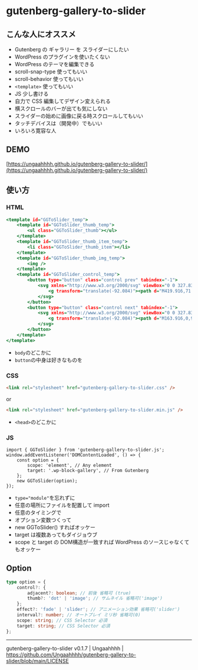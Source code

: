 # gutenberg-gallery-to-slider

## こんな人にオススメ

 - Gutenberg の ギャラリー を スライダーにしたい
 - WordPress のプラグインを使いたくない
 - WordPress のテーマを編集できる
 - scroll-snap-type 使ってもいい
 - scroll-behavior 使ってもいい
 - `<template>` 使ってもいい
 - JS 少し書ける
 - 自力で CSS 編集してデザイン変えられる
 - 横スクロールのバーが出ても気にしない
 - スライダーの始めに画像に戻る時スクロールしてもいい
 - タッチデバイスは（開発中）でもいい
 - いろいろ寛容な人

## DEMO

[https://ungaahhhh.github.io/gutenberg-gallery-to-slider/](https://ungaahhhh.github.io/gutenberg-gallery-to-slider/)

## 使い方

### HTML

```template.html
<template id="GGToSlider_temp">
    <template id="GGToSlider_thumb_temp">
        <ul class="GGToSlider_thumb"></ul>
    </template>
    <template id="GGToSlider_thumb_item_temp">
        <li class="GGToSlider_thumb_item"></li>
    </template>
    <template id="GGToSlider_thumb_img_temp">
        <img />
    </template>
    <template id="GGToSlider_control_temp">
        <button type="button" class="control prev" tabindex="-1">
            <svg xmlns="http://www.w3.org/2000/svg" viewBox="0 0 327.832 512">
                <g transform="translate(-92.084)"><path d="M419.916,71.821,348.084,0l-256,256.005L348.084,512l71.832-71.822L235.742,256.005Z" /></g>
            </svg>
        </button>
        <button type="button" class="control next" tabindex="-1">
            <svg xmlns="http://www.w3.org/2000/svg" viewBox="0 0 327.832 512">
                <g transform="translate(-92.084)"><path d="M163.916,0,92.084,71.822,276.258,256,92.084,440.178,163.916,512l256-256Z" /></g>
            </svg>
        </button>
    </template>
</template>
```

 - `body`のどこかに
 - `button`の中身は好きなものを

### CSS

```HTML
<link rel="stylesheet" href="gutenberg-gallery-to-slider.css" />
```

or

```html
<link rel="stylesheet" href="gutenberg-gallery-to-slider.min.js" />
```

 - `<head>`のどこかに


### JS

```JS
import { GGToSlider } from 'gutenberg-gallery-to-slider.js';
window.addEventListener('DOMContentLoaded', () => {
	const option = {
		scope: 'element', // Any element
        target: '.wp-block-gallery', // From Gutenberg
	};
    new GGToSlider(option);
});
```

 - `type="module"`を忘れずに
 - 任意の場所にファイルを配置して import
 - 任意のタイミングで
 - オプション変数つくって
 - new GGToSlider() すればオッケー
 - target は複数あってもダイジョウブ
 - scope と target の DOM構造が一致すれば WordPress のソースじゃなくてもオッケー

## Option

```typescript
type option = {
	control?: {
		adjacent?: boolean; // 前後 省略可 (true)
		thumb?: 'dot' | 'image'; // サムネイル 省略可('image')
	};
	effect?: 'fade' | 'slider'; // アニメーション効果 省略可('slider')
	interval?: number; // オートプレイ ミリ秒 省略可(0)
	scope: string; // CSS Selector 必須
	target: string; // CSS Selector 必須
};
```

------

gutenberg-gallery-to-slider v0.1.7 | Ungaahhhh | https://github.com/Ungaahhhh/gutenberg-gallery-to-slider/blob/main/LICENSE
